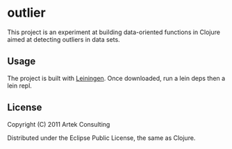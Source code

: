 # outlier

This project is an experiment at building data-oriented functions in Clojure aimed at detecting outliers in data sets.

## Usage

The project is built with [Leiningen](https://github.com/technomancy/leiningen).
Once downloaded, run a lein deps then a lein repl.

## License

Copyright (C) 2011 Artek Consulting

Distributed under the Eclipse Public License, the same as Clojure.
